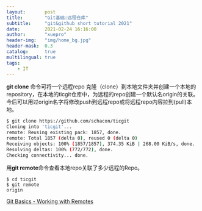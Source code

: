 ```yaml
---
layout:       post
title:        "Git基础:远程仓库"
subtitle:     "git&github short tutorial 2021"
date:         2021-02-24 16:16:00
author:       "xuepro"
header-img:   "img/home_bg.jpg"
header-mask:  0.3
catalog:      true
multilingual: true
tags:
    - IT
---
```


**git clone** 命令可将一个远程repo 克隆（clone）到本地文件夹并创建一个本地的repository，在本地的ticgit仓库中，为远程的repo创建一个默认名origin的关联。
今后可以用过origin名字将修改push到远程repo或将远程repo内容拉到(pull)本地。
```bash
$ git clone https://github.com/schacon/ticgit
Cloning into 'ticgit'...
remote: Reusing existing pack: 1857, done.
remote: Total 1857 (delta 0), reused 0 (delta 0)
Receiving objects: 100% (1857/1857), 374.35 KiB | 268.00 KiB/s, done.
Resolving deltas: 100% (772/772), done.
Checking connectivity... done.
```
用**git remote**命令查看本地repo关联了多少远程的Repo。
```bach
$ cd ticgit
$ git remote
origin
```




[Git Basics - Working with Remotes](https://git-scm.com/book/en/v2/Git-Basics-Working-with-Remotes)
